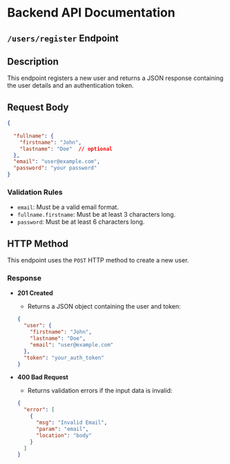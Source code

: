 # Backend API Documentation
## `/users/register` Endpoint

## Description
This endpoint registers a new user and returns a JSON response containing the user details and an authentication token.

## Request Body
```json
{
  
  "fullname": {
    "firstname": "John",
    "lastname": "Doe"  // optional
  },
  "email": "user@example.com",
  "password": "your password"
}
```

### Validation Rules
- `email`: Must be a valid email format.
- `fullname.firstname`: Must be at least 3 characters long.
- `password`: Must be at least 6 characters long.

## HTTP Method
This endpoint uses the `POST` HTTP method to create a new user.

### Response
- **201 Created**
  - Returns a JSON object containing the user and token:
  ```json
  {
    "user": {
      "firstname": "John",
      "lastname": "Doe",
      "email": "user@example.com"
    },
    "token": "your_auth_token"
  }
  ```

- **400 Bad Request**
  - Returns validation errors if the input data is invalid:
  ```json
  {
    "error": [
      {
        "msg": "Invalid Email",
        "param": "email",
        "location": "body"
      }
    ]
  }
  ```
